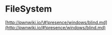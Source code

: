 # FileSystem

[http://pwnwiki.io/\#!presence/windows/blind.md](http://pwnwiki.io/#!presence/windows/blind.md)

